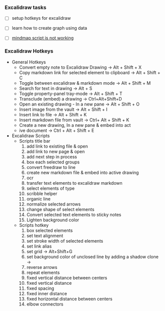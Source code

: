 ### Excalidraw tasks
- [ ] setup hotkeys for excalidraw
- [ ] learn how to create graph using data
- [ ] [mindmap script is not working](https://zsviczian.github.io/obsidian-excalidraw-plugin/Examples/templater_mindmap.html)


### Excalidraw Hotkeys
- General Hotkeys
	- Convert empty note to Excalidraw Drawing → Alt + Shift + X
	- Copy markdown link for selected element to clipboard → Alt + Shift + C 
	- Toggle between excalidraw & markdown mode → Alt + Shift + M 
	- Search for text in drawing → Alt + S 
	- Toggle property-panel tray-mode → Alt + Shift + T 
	- Transclude (embed) a drawing → Ctrl+Alt+Shift+D
	- Open an existing drawing - In a new pane → Alt + Shift + O 
	- Insert image from the vault → Alt + Shift + I 
	- Insert link to file → Alt + Shift + K 
	- Insert markdown file from vault → Ctrl+ Alt + Shift + K 
	- Create a new drawing, In a new pane & embed into act
	- ive document → Ctrl + Alt + Shift + E 
- Excalidraw Scripts
	- Scripts title bar
		1. add link to existing file & open
		2. add link to new page & open
		3. add next step in process
		4. box each selected groups
		5. convert freedraw to line
		6. create new markdown file & embed into active drawing
		7. ocr 
		8. transfer text elements to excalidraw markdown
		9. select elements of type
		10. scribble helper
		11. organic line
		12. normalize selected arrows
		13. change shape of select elements
		14. Convert selected text elements to sticky notes
		15. Lighten background color
	- Scripts hotkey
		1. box selected elements
		2. set text alignment
		3. set stroke width of selected elements
		4. set link alias
		5. set grid → Alt+Shift+G
		6. set background color of unclosed line by adding a shadow clone → 
		7. reverse arrows
		8. repeat elements
		9. fixed vertical distance between centers
		10. fixed vertical distance
		11. fixed spacing
		12. fixed inner distance
		13. fixed horizontal distance between centers
		14. elbow connectors


